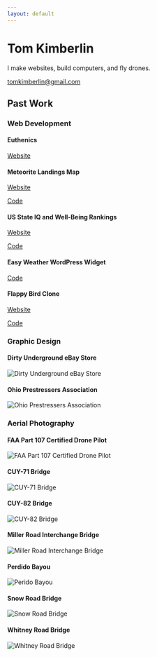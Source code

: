 ```yaml
---
layout: default
---
```


# Tom Kimberlin

I make websites, build computers, and fly drones.

<tomkimberlin@gmail.com>

## Past Work

### Web Development

#### Euthenics

[Website](https://euthenics-inc.com)

#### Meteorite Landings Map

[Website](https://meteorite-landings-map.netlify.app)

[Code](https://github.com/tomkimberlin/Meteorite-Landings-Map)

#### US State IQ and Well-Being Rankings

[Website](us-state-iq-and-well-being-rankings.netlify.app)

[Code](https://github.com/tomkimberlin/US-State-IQ-and-Well-Being-Rankings)

#### Easy Weather WordPress Widget

[Code](https://github.com/tomkimberlin/Easy-Weather-Widget)

#### Flappy Bird Clone

[Website](https://stellular-lamington-dd83c5.netlify.app)

[Code](https://github.com/tomkimberlin/Flappy)

### Graphic Design

#### Dirty Underground eBay Store

![Dirty Underground eBay Store](images/dirty-underground.webp)

#### Ohio Prestressers Association

![Ohio Prestressers Association](images/opa.webp)

### Aerial Photography

#### FAA Part 107 Certified Drone Pilot

![FAA Part 107 Certified Drone Pilot](images/faa.webp)

#### CUY-71 Bridge

![CUY-71 Bridge](images/cuy-71-bridge.webp)

#### CUY-82 Bridge

![CUY-82 Bridge](images/cuy-82-bridge.webp)

#### Miller Road Interchange Bridge

![Miller Road Interchange Bridge](images/miller-road-interchange-bridge.webp)

#### Perdido Bayou

![Perido Bayou](images/perdido-bayou.webp)

#### Snow Road Bridge

![Snow Road Bridge](images/snow-road-bridge.webp)

#### Whitney Road Bridge

![Whitney Road Bridge](images/whitney-road-bridge.webp)
